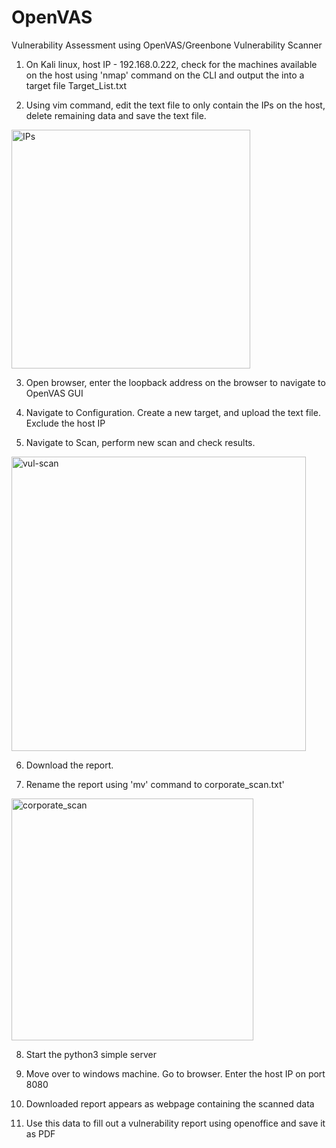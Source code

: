 # OpenVAS
Vulnerability Assessment using OpenVAS/Greenbone Vulnerability Scanner

1. On Kali linux, host IP - 192.168.0.222, check for the machines available on the host using 'nmap' command on the CLI and output the into a target file
Target_List.txt

2. Using vim command, edit the text file to only contain the IPs on the host, delete remaining data and save the text file.
<img width="382" alt="IPs" src="https://user-images.githubusercontent.com/89782464/230749969-e67a4761-691a-4cab-b77f-228240203df3.PNG">

3. Open browser, enter the loopback address on the browser to navigate to OpenVAS GUI

4. Navigate to Configuration. Create a new target, and upload the text file. Exclude the host IP

5. Navigate to Scan, perform new scan and check results.
<img width="471" alt="vul-scan" src="https://user-images.githubusercontent.com/89782464/230749977-2ed7af24-00a4-4288-b94d-5063cc726ff5.PNG">

6. Download the report.

7. Rename the report using 'mv' command to corporate_scan.txt'
<img width="387" alt="corporate_scan" src="https://user-images.githubusercontent.com/89782464/230749982-0454780a-b732-447d-b9e0-bee165c1b148.PNG">

8. Start the python3 simple server

9. Move over to windows machine. Go to browser. Enter the host IP on port 8080

10. Downloaded report appears as webpage containing the scanned data

11. Use this data to fill out a vulnerability report using openoffice and save it as PDF
